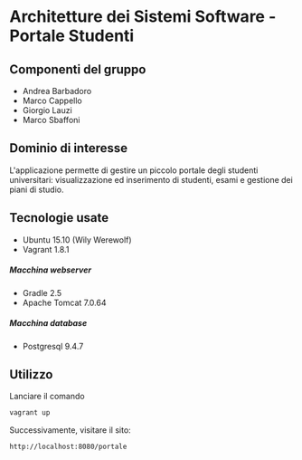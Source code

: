 # Architetture dei Sistemi Software - Portale Studenti

## Componenti del gruppo

* Andrea Barbadoro
* Marco Cappello
* Giorgio Lauzi
* Marco Sbaffoni

## Dominio di interesse

L'applicazione permette di gestire un piccolo portale degli studenti universitari: visualizzazione ed inserimento di studenti, esami e gestione dei piani di studio.

## Tecnologie usate
* Ubuntu 15.10 (Wily Werewolf)
* Vagrant 1.8.1

##### Macchina webserver
* Gradle 2.5
* Apache Tomcat 7.0.64

##### Macchina database
* Postgresql 9.4.7

## Utilizzo

Lanciare il comando

```bash
vagrant up
```

Successivamente, visitare il sito:
```
http://localhost:8080/portale
```
